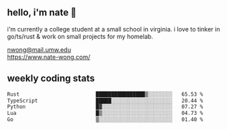 ## hello, i'm nate 👋
i'm currently a college student at a small school in virginia. i love to tinker in go/ts/rust & work on small projects for my homelab.

nwong@mail.umw.edu <br/>
https://www.nate-wong.com/

## weekly coding stats
<!--START_SECTION:waka-->

```txt
Rust                         ████████████████▒░░░░░░░░   65.53 %
TypeScript                   █████░░░░░░░░░░░░░░░░░░░░   20.44 %
Python                       █▓░░░░░░░░░░░░░░░░░░░░░░░   07.27 %
Lua                          █▒░░░░░░░░░░░░░░░░░░░░░░░   04.73 %
Go                           ▒░░░░░░░░░░░░░░░░░░░░░░░░   01.40 %
```

<!--END_SECTION:waka-->
